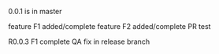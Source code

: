 0.0.1 is in master 

feature F1 added/complete
feature F2 added/complete
 PR test 


R0.0.3
F1 complete
QA fix in release branch